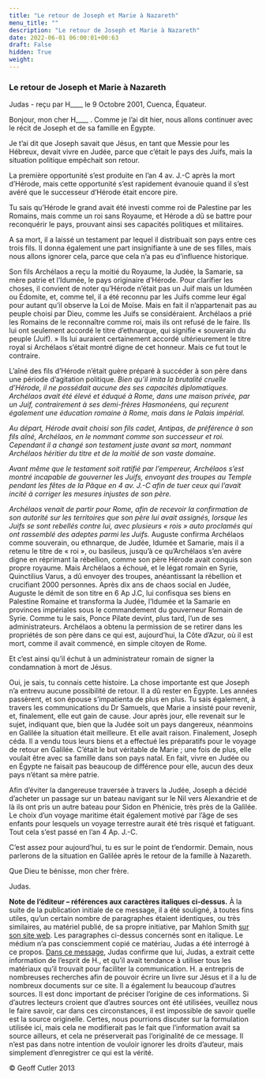 ```yaml
---
title: "Le retour de Joseph et Marie à Nazareth"
menu_title: ""
description: "Le retour de Joseph et Marie à Nazareth"
date: 2022-06-01 06:00:01+00:63
draft: False
hidden: True
weight:
---
```

### Le retour de Joseph et Marie à Nazareth

Judas - reçu par H____ le 9 Octobre 2001, Cuenca, Équateur.

Bonjour, mon cher H____ . Comme je l’ai dit hier, nous allons continuer avec le récit de Joseph et de sa famille en Égypte.

Je t’ai dit que Joseph savait que Jésus, en tant que Messie pour les Hébreux, devait vivre en Judée, parce que c’était le pays des Juifs, mais la situation politique empêchait son retour.

La première opportunité s’est produite en l’an 4 av. J.-C après la mort d’Hérode, mais cette opportunité s’est rapidement évanouie quand il s’est avéré que le successeur d’Hérode était encore pire.

Tu sais qu’Hérode le grand avait été investi comme roi de Palestine par les Romains, mais comme un roi sans Royaume, et Hérode a dû se battre pour reconquérir le pays, prouvant ainsi ses capacités politiques et militaires.

A sa mort, il a laissé un testament par lequel il distribuait son pays entre ces trois fils. Il donna également une part insignifiante à une de ses filles, mais nous allons ignorer cela, parce que cela n’a pas eu d’influence historique.

Son fils Archélaos a reçu la moitié du Royaume, la Judée, la Samarie, sa mère patrie et l’Idumée, le pays originaire d’Hérode. Pour clarifier les choses, il convient de noter qu’Hérode n’était pas un Juif mais un Iduméen ou Édomite, et, comme tel, il a été reconnu par les Juifs comme leur égal pour autant qu’il observe la Loi de Moïse. Mais en fait il n’appartenait pas au peuple choisi par Dieu, comme les Juifs se considéraient. Archélaos a prié les Romains de le reconnaître comme roi, mais ils ont refusé de le faire. Ils lui ont seulement accordé le titre d’ethnarque, qui signifie « souverain du peuple (Juif). » Ils lui auraient certainement accordé ultérieurement le titre royal si Archélaos s’était montré digne de cet honneur. Mais ce fut tout le contraire.

L’aîné des fils d’Hérode n’était guère préparé à succéder à son père dans une période d’agitation politique. *Bien qu’il imita la brutalité cruelle d’Hérode, il ne possédait aucune des ses capacités diplomatiques. Archélaos avait été élevé et éduqué à Rome, dans une maison privée, par un Juif, contrairement à ses demi-frères Hasmonéens, qui reçurent également une éducation romaine à Rome, mais dans le Palais impérial.*

*Au départ, Hérode avait choisi son fils cadet, Antipas, de préférence à son fils aîné, Archélaos, en le nommant comme son successeur et roi. Cependant il a changé son testament juste avant sa mort, nommant Archélaos héritier du titre et de la moitié de son vaste domaine.*

*Avant même que le testament soit ratifié par l’empereur, Archélaos s’est montré incapable de gouverner les Juifs, envoyant des troupes au Temple pendant les fêtes de la Pâque en 4 av. J.-C afin de tuer ceux qui l’avait incité à corriger les mesures injustes de son père.*

*Archélaos venait de partir pour Rome, afin de recevoir la confirmation de son autorité sur les territoires que son père lui avait assignés, lorsque les Juifs se sont rebellés contre lui, avec plusieurs « rois » auto proclamés qui ont rassemblé des adeptes parmi les Juifs.* Auguste confirma Archélaos comme souverain, ou ethnarque, de Judée, Idumée et Samarie, mais il a retenu le titre de « roi », ou basileus, jusqu’à ce qu’Archélaos s’en avère digne en réprimant la rébellion, comme son père Hérode avait conquis son propre royaume. Mais Archélaos a échoué, et le légat romain en Syrie, Quinctilius Varus, a dû envoyer des troupes, anéantissant la rébellion et crucifiant 2000 personnes. Après dix ans de chaos social en Judée, Auguste le démit de son titre en 6 Ap J.C, lui  confisqua ses biens en Palestine Romaine et transforma la Judée, l’Idumée et la Samarie en provinces impériales sous le commandement du gouverneur Romain de Syrie. Comme tu le sais, Ponce Pilate devint, plus tard, l’un de ses administrateurs. Archélaos a obtenu la permission de se retirer dans les propriétés de son père dans ce qui est, aujourd’hui, la Côte d’Azur, où il est mort, comme il avait commencé, en simple citoyen de Rome.

Et c’est ainsi qu’il échut à un administrateur romain de signer la condamnation à mort de Jésus.

Oui, je sais, tu connais cette histoire. La chose importante est que Joseph n’a entrevu aucune possibilité de retour. Il a dû rester en Égypte. Les années passèrent, et son épouse s’impatienta de plus en plus. Tu sais également, à travers les communications du Dr Samuels, que Marie a insisté pour revenir, et, finalement, elle eut gain de cause. Jour après jour, elle revenait sur le sujet, indiquant que, bien que la Judée soit  un pays dangereux, néanmoins en Galilée la situation était meilleure. Et elle avait raison. Finalement, Joseph céda. Il a vendu tous leurs biens et a effectué les préparatifs pour le voyage de retour en Galilée. C’était le but véritable de Marie ; une fois de plus, elle voulait être avec sa famille dans son pays natal. En fait, vivre en Judée ou en Égypte ne faisait pas beaucoup de différence pour elle, aucun des deux pays n’étant sa mère patrie.

Afin d’éviter la dangereuse traversée à travers la Judée, Joseph a décidé d’acheter un passage sur un bateau navigant sur le Nil vers Alexandrie et de là ils ont pris un autre bateau pour Sidon en Phénicie, très près de la Galilée. Le choix d’un voyage maritime était également motivé par l’âge de ses enfants pour lesquels un voyage terrestre aurait été très risqué et fatiguant. Tout cela s’est passé en l’an 4 Ap. J.-C.

C’est assez pour aujourd’hui, tu es sur le point de t’endormir. Demain, nous parlerons de la situation en Galilée après le retour de la famille à Nazareth.

Que Dieu te bénisse, mon cher frère.

Judas.

**Note de l’éditeur – références aux caractères italiques ci-dessus.** À la suite de la publication initiale de ce message, il a été souligné, à toutes fins utiles, qu’un certain nombre de paragraphes étaient identiques, ou très similaires, au matériel publié, de sa propre initiative, par Mahlon Smith [sur son site web](https://virtualreligion.net/iho/herod2.html). Les paragraphes ci-dessus concernés sont en italique. Le médium n’a pas consciemment copié ce matériau, Judas a été interrogé à ce propos. [Dans ce message](/fr-contemporary-messages/fr-contemporary-messages-by-date-order/fr-contemporary-messages-2001/fr-2001-11-30-1-hr-judas/), Judas confirme que lui, Judas, a extrait cette information de l’esprit de H., et qu’il avait tendance à utiliser tous les matériaux qu’il trouvait pour faciliter la communication. H. a entrepris de nombreuses recherches afin de pouvoir écrire un livre sur Jésus et il a lu de nombreux documents sur ce site. Il a également lu beaucoup d’autres sources. Il est donc important de préciser l’origine de ces informations. Si d’autres lecteurs croient que d’autres sources ont été utilisées, veuillez nous le faire savoir, car dans ces circonstances, il est impossible de savoir quelle est la source originelle. Certes, nous pourrions discuter sur la formulation utilisée ici, mais cela ne modifierait pas le fait que l’information avait sa source ailleurs, et cela ne préserverait pas l’originalité de ce message. Il n’est pas dans notre intention de vouloir ignorer les droits d’auteur, mais simplement d’enregistrer ce qui est la vérité.

© Geoff Cutler 2013
